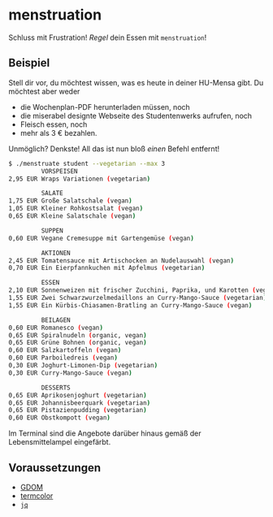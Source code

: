 # menstruation
Schluss mit Frustration! _Regel_ dein Essen mit `menstruation`!

## Beispiel

Stell dir vor, du möchtest wissen, was es heute in deiner HU-Mensa gibt. Du möchtest
aber weder

* die Wochenplan-PDF herunterladen müssen, noch
* die miserabel designte Webseite des Studentenwerks aufrufen, noch
* Fleisch essen, noch
* mehr als 3 € bezahlen.

Unmöglich? Denkste!
All das ist nun bloß _einen_ Befehl entfernt!

```bash
$ ./menstruate student --vegetarian --max 3
         VORSPEISEN
2,95 EUR Wraps Variationen (vegetarian)

         SALATE
1,75 EUR Große Salatschale (vegan)
1,05 EUR Kleiner Rohkostsalat (vegan)
0,65 EUR Kleine Salatschale (vegan)

         SUPPEN
0,60 EUR Vegane Cremesuppe mit Gartengemüse (vegan)

         AKTIONEN
2,45 EUR Tomatensauce mit Artischocken an Nudelauswahl (vegan)
0,70 EUR Ein Eierpfannkuchen mit Apfelmus (vegetarian)

         ESSEN
2,10 EUR Sonnenweizen mit frischer Zucchini, Paprika, und Karotten (vegan, climate)
1,55 EUR Zwei Schwarzwurzelmedaillons an Curry-Mango-Sauce (vegetarian)
1,55 EUR Ein Kürbis-Chiasamen-Bratling an Curry-Mango-Sauce (vegan)

         BEILAGEN
0,60 EUR Romanesco (vegan)
0,65 EUR Spiralnudeln (organic, vegan)
0,65 EUR Grüne Bohnen (organic, vegan)
0,60 EUR Salzkartoffeln (vegan)
0,60 EUR Parboiledreis (vegan)
0,30 EUR Joghurt-Limonen-Dip (vegetarian)
0,30 EUR Curry-Mango-Sauce (vegan)

         DESSERTS
0,65 EUR Aprikosenjoghurt (vegetarian)
0,65 EUR Johannisbeerquark (vegetarian)
0,65 EUR Pistazienpudding (vegetarian)
0,60 EUR Obstkompott (vegan)
```

Im Terminal sind die Angebote darüber hinaus gemäß der Lebensmittelampel eingefärbt.

## Voraussetzungen
* [GDOM](https://github.com/syrusakbary/gdom)
* [termcolor](https://pypi.org/pypi/termcolor)
* [`jq`](https://stedolan.github.io/jq/)
